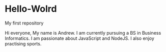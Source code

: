 # Hello-Wolrd
My first repository

Hi everyone,
My name is Andrew. I am currently pursuing a BS in Business Informatics. I am passionate about JavaScript and NodeJS.
I also enjoy practising sports.
